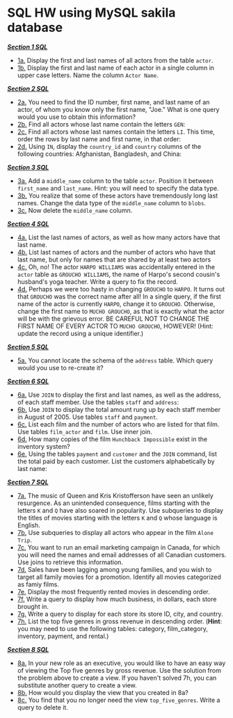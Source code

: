 # SQL HW using MySQL sakila database

[_**Section 1 SQL**_](./SQL-No_01)
  * [1a.](./SQL-No_01/SQL_1a.sql)  Display the first and last names of all actors from the table `actor`. 
  * [1b.](./SQL-No_01/SQL_1b.sql)  Display the first and last name of each actor in a single column in upper case letters. Name the column `Actor Name`.

[_**Section 2 SQL**_](./SQL-No_02)
  * [2a.](./SQL-No_02/SQL_2a.sql)  You need to find the ID number, first name, and last name of an actor, of whom you know only the first name, "Joe." What is one query would you use to obtain this information?  	
  * [2b.](./SQL-No_02/SQL_2b.sql)  Find all actors whose last name contain the letters `GEN`:  	
  * [2c.](./SQL-No_02/SQL_2c.sql)  Find all actors whose last names contain the letters `LI`. This time, order the rows by last name and first name, in that order:
  * [2d.](./SQL-No_02/SQL_2d.sql)  Using `IN`, display the `country_id` and `country` columns of the following countries: Afghanistan, Bangladesh, and China:

[_**Section 3 SQL**_](./SQL-No_03)
  * [3a.](./SQL-No_03/SQL_3a.sql)  Add a `middle_name` column to the table `actor`. Position it between `first_name` and `last_name`. Hint: you will need to specify the data type.  	
  * [3b.](./SQL-No_03/SQL_3b.sql)  You realize that some of these actors have tremendously long last names. Change the data type of the `middle_name` column to `blobs`.
  * [3c.](./SQL-No_03/SQL_3c.sql)  Now delete the `middle_name` column.

[_**Section 4 SQL**_](./SQL-No_04)
  * [4a.](./SQL-No_04/SQL_4a.sql)  List the last names of actors, as well as how many actors have that last name.  	
  * [4b.](./SQL-No_04/SQL_4b.sql)  List last names of actors and the number of actors who have that last name, but only for names that are shared by at least two actors  	
  * [4c.](./SQL-No_04/SQL_4c.sql)  Oh, no! The actor `HARPO WILLIAMS` was accidentally entered in the `actor` table as `GROUCHO WILLIAMS`, the name of Harpo's second cousin's husband's yoga teacher. Write a query to fix the record.  	
  * [4d.](./SQL-No_04/SQL_4d.sql)  Perhaps we were too hasty in changing `GROUCHO` to `HARPO`. It turns out that `GROUCHO` was the correct name after all! In a single query, if the first name of the actor is currently `HARPO`, change it to `GROUCHO`. Otherwise, change the first name to `MUCHO GROUCHO`, as that is exactly what the actor will be with the grievous error. BE CAREFUL NOT TO CHANGE THE FIRST NAME OF EVERY ACTOR TO `MUCHO GROUCHO`, HOWEVER! (Hint: update the record using a unique identifier.)

[_**Section 5 SQL**_](./SQL-No_05)
  * [5a.](./SQL-No_05/SQL_5a.sql)  You cannot locate the schema of the `address` table. Which query would you use to re-create it? 
  
[_**Section 6 SQL**_](./SQL-No_06)
  * [6a.](./SQL-No_06/SQL_6a.sql)  Use `JOIN` to display the first and last names, as well as the address, of each staff member. Use the tables `staff` and `address`:
  * [6b.](./SQL-No_06/SQL_6b.sql)  Use `JOIN` to display the total amount rung up by each staff member in August of 2005. Use tables `staff` and `payment`.   	
  * [6c.](./SQL-No_06/SQL_6c.sql)  List each film and the number of actors who are listed for that film. Use tables `film_actor` and `film`. Use inner join.  	
  * [6d.](./SQL-No_06/SQL_6d.sql)  How many copies of the film `Hunchback Impossible` exist in the inventory system?
  * [6e.](./SQL-No_06/SQL_6e.sql)  Using the tables `payment` and `customer` and the `JOIN` command, list the total paid by each customer. List the customers alphabetically by last name:
  
[_**Section 7 SQL**_](./SQL-No_07)
  * [7a.](./SQL-No_07/SQL_7a.sql)  The music of Queen and Kris Kristofferson have seen an unlikely resurgence. As an unintended consequence, films starting with the letters `K` and `Q` have also soared in popularity. Use subqueries to display the titles of movies starting with the letters `K` and `Q` whose language is English. 
  * [7b.](./SQL-No_07/SQL_7b.sql)  Use subqueries to display all actors who appear in the film `Alone Trip`.   
  * [7c.](./SQL-No_07/SQL_7c.sql)  You want to run an email marketing campaign in Canada, for which you will need the names and email addresses of all Canadian customers. Use joins to retrieve this information.
  * [7d.](./SQL-No_07/SQL_7d.sql)  Sales have been lagging among young families, and you wish to target all family movies for a promotion. Identify all movies categorized as famiy films.
  * [7e.](./SQL-No_07/SQL_7e.sql)  Display the most frequently rented movies in descending order.  	
  * [7f.](./SQL-No_07/SQL_7f.sql)  Write a query to display how much business, in dollars, each store brought in.
  * [7g.](./SQL-No_07/SQL_7g.sql)  Write a query to display for each store its store ID, city, and country.  	
  * [7h.](./SQL-No_07/SQL_7h.sql)  List the top five genres in gross revenue in descending order. (**Hint**: you may need to use the following tables: category, film_category, inventory, payment, and rental.)

[_**Section 8 SQL**_](./SQL-No_08)
  * [8a.](./SQL-No_08/SQL_8a.sql)  In your new role as an executive, you would like to have an easy way of viewing the Top five genres by gross revenue. Use the solution from the problem above to create a view. If you haven't solved 7h, you can substitute another query to create a view.  	
  * [8b.](./SQL-No_08/SQL_8b.sql)  How would you display the view that you created in 8a?
  * [8c.](./SQL-No_08/SQL_8c.sql)  You find that you no longer need the view `top_five_genres`. Write a query to delete it.
